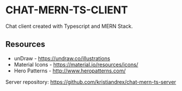 # CHAT-MERN-TS-CLIENT

Chat client created with Typescript and MERN Stack.

## Resources

* unDraw - https://undraw.co/illustrations
* Material Icons - https://material.io/resources/icons/
* Hero Patterns - http://www.heropatterns.com/

Server repository: https://github.com/kristiandrex/chat-mern-ts-server